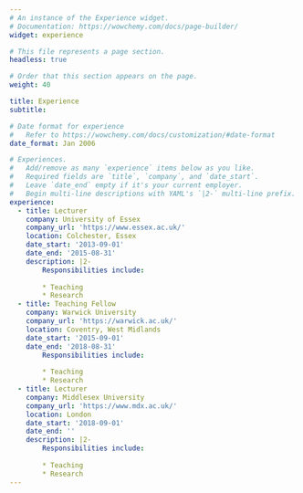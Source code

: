```yaml
---
# An instance of the Experience widget.
# Documentation: https://wowchemy.com/docs/page-builder/
widget: experience

# This file represents a page section.
headless: true

# Order that this section appears on the page.
weight: 40

title: Experience
subtitle:

# Date format for experience
#   Refer to https://wowchemy.com/docs/customization/#date-format
date_format: Jan 2006

# Experiences.
#   Add/remove as many `experience` items below as you like.
#   Required fields are `title`, `company`, and `date_start`.
#   Leave `date_end` empty if it's your current employer.
#   Begin multi-line descriptions with YAML's `|2-` multi-line prefix.
experience:
  - title: Lecturer
    company: University of Essex
    company_url: 'https://www.essex.ac.uk/'
    location: Colchester, Essex
    date_start: '2013-09-01'
    date_end: '2015-08-31'
    description: |2-
        Responsibilities include:
        
        * Teaching
        * Research
  - title: Teaching Fellow
    company: Warwick University
    company_url: 'https://warwick.ac.uk/'
    location: Coventry, West Midlands
    date_start: '2015-09-01'
    date_end: '2018-08-31'
        Responsibilities include:
        
        * Teaching
        * Research
  - title: Lecturer
    company: Middlesex University
    company_url: 'https://www.mdx.ac.uk/'
    location: London
    date_start: '2018-09-01'
    date_end: ''
    description: |2-
        Responsibilities include:
        
        * Teaching
        * Research
---
```


